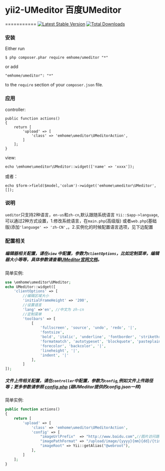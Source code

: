 # yii2-UMeditor 百度UMeditor
===========
[![Latest Stable Version](https://poser.pugx.org/emhome/umeditor/v/stable)](https://packagist.org/packages/emhome/umeditor) 
[![Total Downloads](https://poser.pugx.org/emhome/umeditor/downloads)](https://packagist.org/packages/emhome/umeditor) 
### 安装
Either run

```
$ php composer.phar require emhome/umeditor "*"
```

or add

```
"emhome/umeditor": "*"
```

to the ```require``` section of your `composer.json` file.

### 应用

controller:  

```
public function actions()
{
    return [
        'upload' => [
            'class' => 'emhome\umeditor\UMeditorAction',
        ]
    ];
}
```

view:  

```
echo \emhome\umeditor\UMeditor::widget(['name' => 'xxxx']);
```

或者：

```
echo $form->field($model,'colum')->widget('emhome\umeditor\UMeditor',[]);
```
### 说明
 `ueditor`只支持2种语言，`en-us`和`zh-cn`,默认跟随系统语言 `Yii::$app->language`,可以通过2种方式设置，1.修改系统语言，在`main.php`(高级版) 或者`web.php`(基础版)添加`'language' => 'zh-CN',`。2.实例化的时候配置语言选项，见下边配置
 
### 配置相关

##### 编辑器相关配置，请在`view` 中配置，参数为`clientOptions`，比如定制菜单，编辑器大小等等，具体参数请查看[UMeditor官网文档](http://fex-team.github.io/ueditor/)。

简单实例:  
```php
use \emhome\umeditor\UMeditor;
echo UMeditor::widget([
    'clientOptions' => [
        //编辑区域大小
        'initialFrameHeight' => '200',
        //设置语言
        'lang' =>'en', //中文为 zh-cn
        //定制菜单
        'toolbars' => [
            [
                'fullscreen', 'source', 'undo', 'redo', '|',
                'fontsize',
                'bold', 'italic', 'underline', 'fontborder', 'strikethrough', 'removeformat',
                'formatmatch', 'autotypeset', 'blockquote', 'pasteplain', '|',
                'forecolor', 'backcolor', '|',
                'lineheight', '|',
                'indent', '|'
            ],
        ]
]);
```

##### 文件上传相关配置，请在`controller`中配置，参数为`config`,例如文件上传路径等；更多参数请参照 [config.php](https://github.com/BigKuCha/yii2-ueditor-widget/blob/master/config.php) (跟UMeditor提供的config.json一样)

简单实例:  
```php
public function actions()
{
    return [
        'upload' => [
            'class' => 'emhome\umeditor\UMeditorAction',
            'config' => [
                "imageUrlPrefix"  => "http://www.baidu.com",//图片访问路径前缀
                "imagePathFormat" => "/upload/image/{yyyy}{mm}{dd}/{time}{rand:6}" //上传保存路径
                "imageRoot" => Yii::getAlias("@webroot"),
            ],
        ]
    ];
}
```
